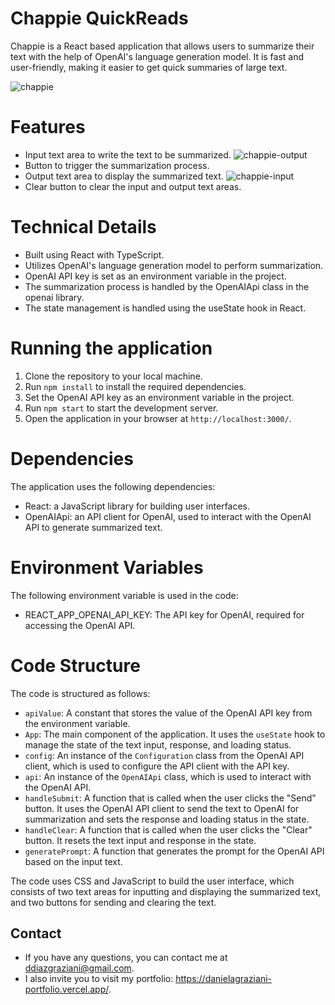 # Chappie QuickReads

Chappie is a React based application that allows users to summarize their text with the help of OpenAI's language generation model. It is fast and user-friendly, making it easier to get quick summaries of large text.

![chappie](https://user-images.githubusercontent.com/63439379/217969632-8f679bf8-2656-4f1c-8653-8a6a10d22ebb.png)

# Features

* Input text area to write the text to be summarized.
![chappie-output](https://user-images.githubusercontent.com/63439379/217969357-af5bfddd-3b03-4fd1-845b-1d74b2b769e0.png)
* Button to trigger the summarization process.
* Output text area to display the summarized text.
![chappie-input](https://user-images.githubusercontent.com/63439379/217969498-85a5fdcb-992d-4447-8756-e600dfc47c90.png)
* Clear button to clear the input and output text areas.

# Technical Details

* Built using React with TypeScript.
* Utilizes OpenAI's language generation model to perform summarization.
* OpenAI API key is set as an environment variable in the project.
* The summarization process is handled by the OpenAIApi class in the openai library.
* The state management is handled using the useState hook in React.

# Running the application

1. Clone the repository to your local machine.
2. Run `npm install` to install the required dependencies.
3. Set the OpenAI API key as an environment variable in the project.
4. Run `npm start` to start the development server.
5. Open the application in your browser at `http://localhost:3000/`.




# Dependencies
The application uses the following dependencies:

* React: a JavaScript library for building user interfaces.
* OpenAIApi: an API client for OpenAI, used to interact with the OpenAI API to generate summarized text.



# Environment Variables
The following environment variable is used in the code:

* REACT_APP_OPENAI_API_KEY: The API key for OpenAI, required for accessing the OpenAI API.


# Code Structure 
The code is structured as follows:

* `apiValue`: A constant that stores the value of the OpenAI API key from the environment variable.
* `App`: The main component of the application. It uses the `useState` hook to manage the state of the text input, response, and loading status.
* `config`: An instance of the `Configuration` class from the OpenAI API client, which is used to configure the API client with the API key.
* `api`: An instance of the `OpenAIApi` class, which is used to interact with the OpenAI API.
* `handleSubmit`: A function that is called when the user clicks the "Send" button. It uses the OpenAI API client to send the text to OpenAI for summarization and sets the response and loading status in the state.
* `handleClear`: A function that is called when the user clicks the "Clear" button. It resets the text input and response in the state.
* `generatePrompt`: A function that generates the prompt for the OpenAI API based on the input text.


The code uses CSS and JavaScript to build the user interface, which consists of two text areas for inputting and displaying the summarized text, and two buttons for sending and clearing the text.

## Contact

* If you have any questions, you can contact me at ddiazgraziani@gmail.com.
* I also invite you to visit my portfolio: https://danielagraziani-portfolio.vercel.app/.
